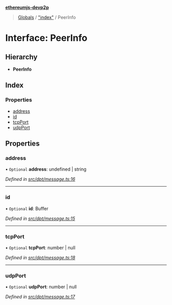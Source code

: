 **[ethereumjs-devp2p](../README.md)**

> [Globals](../README.md) / ["index"](../modules/_index_.md) / PeerInfo

# Interface: PeerInfo

## Hierarchy

* **PeerInfo**

## Index

### Properties

* [address](_index_.peerinfo.md#address)
* [id](_index_.peerinfo.md#id)
* [tcpPort](_index_.peerinfo.md#tcpport)
* [udpPort](_index_.peerinfo.md#udpport)

## Properties

### address

• `Optional` **address**: undefined \| string

*Defined in [src/dpt/message.ts:16](https://github.com/ethereumjs/ethereumjs-devp2p/blob/master/src/dpt/message.ts#L16)*

___

### id

• `Optional` **id**: Buffer

*Defined in [src/dpt/message.ts:15](https://github.com/ethereumjs/ethereumjs-devp2p/blob/master/src/dpt/message.ts#L15)*

___

### tcpPort

• `Optional` **tcpPort**: number \| null

*Defined in [src/dpt/message.ts:18](https://github.com/ethereumjs/ethereumjs-devp2p/blob/master/src/dpt/message.ts#L18)*

___

### udpPort

• `Optional` **udpPort**: number \| null

*Defined in [src/dpt/message.ts:17](https://github.com/ethereumjs/ethereumjs-devp2p/blob/master/src/dpt/message.ts#L17)*
